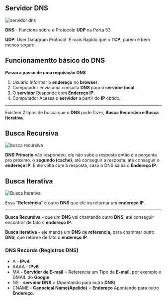 ## Servidor DNS
![servidor dns](https://user-images.githubusercontent.com/62820033/81368164-7be84c80-90c5-11ea-8427-1199bbf5ca8b.png)

**DNS** - Funciona sobre o Protocolo **UDP** na Porta 53.

**UDP**: User Datagram Protocol. 
É mais Rapido que o **TCP**, porém é bem menos seguro.

## Funcionamentto básico do DNS
**Passo a passo de uma requisição DNS**

1. Usuário Informar o **endereço** no **browser**.
2. Computador envia uma consulta **DNS** para o **servidor local**.
3. O **servidor** Responde com **Endereço IP**.
4. Computador Acessa o **servidor** a partir do **IP** obtido.

---
Existem 2 tipos de busca que o **DNS** pode fazer, **Busca Recursiva e Busca Iterativa**.

## Busca Recursiva
![busca recursiva](https://user-images.githubusercontent.com/62820033/81368547-645d9380-90c6-11ea-8b9b-0ccdb6092a52.png)

**DNS Primario** não respondeu, ele não sabe a resposta então ele pergunta pro próximo, o **segundo (cache)**, até conseguir a resposta, até conseguir o **endereço IP**.
E ele volta com a resposta, caso o DNS saiba o **Endereço IP**.

## Busca Iterativa
![Busca Iterativa](https://user-images.githubusercontent.com/62820033/81368690-c6b69400-90c6-11ea-9af4-d834d792fae7.png)

Essa "**Referência**" é outro **DNS** que ele ira retornar um **endereço IP**.

---

**Busca Recursiva** - que um **DNS** vai chamando outro **DNS**, até conseguir encontrar de fato o **endereço IP**.

**Busca Iterativa** - ele manda um **DNS** de **referencia**, para chammar outro **DNS**, que retorne de fato o **endereço IP**.

### DNS Records (Registros DNS)
* A - **IPv4** 
* AAAA - **IPv6**
* MX - **Servidor de E-mail** = Referencia um Tipo de **E-mail**, por exemplo o GMAIL do **Google**.
* NS - **servidor DNS** = (Apontando para outro **DNS**)
* CNAME - **Canocical Name(Apelido)** = **Endereço** Apontando para outro **Endereço**.